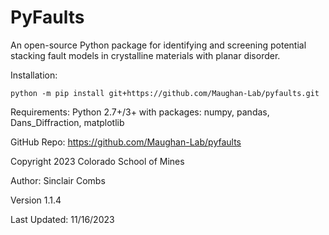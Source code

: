 # PyFaults

An open-source Python package for identifying and screening potential stacking fault models in crystalline materials with planar disorder.

Installation: 

```python -m pip install git+https://github.com/Maughan-Lab/pyfaults.git```


Requirements: Python 2.7+/3+ with packages: numpy, pandas, Dans_Diffraction, matplotlib


GitHub Repo: https://github.com/Maughan-Lab/pyfaults

Copyright 2023 Colorado School of Mines

Author: Sinclair Combs

Version 1.1.4

Last Updated: 11/16/2023
